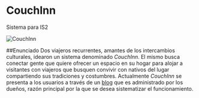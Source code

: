 # CouchInn
Sistema para IS2

![CouchInn][logo]

##Enunciado
Dos viajeros recurrentes, amantes de los intercambios culturales, idearon un sistema denominado *CouchInn*.
El mismo busca conectar gente que quiere ofrecer un espacio en su hogar para alojar a visitantes con viajeros que busquen convivir con nativos del lugar compartiendo sus tradiciones y costumbres.
Actualmente *CouchInn* se presenta a los usuarios a través de un [blog](http://couchinn.tumblr.com) que es administrado por los dueños, razón principal por la que se desea sistematizar el funcionamiento.

[logo]: https://github.com/MMNN-Software/CouchInn/raw/master/web/img/logoc.png "Logo de CouchInn"
